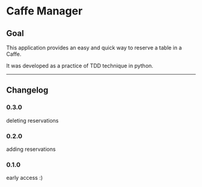 # Caffe Manager
## Goal
This application provides an easy and quick way to reserve a table in a Caffe.

It was developed as a practice of TDD technique in python. 

***
## Changelog
### 0.3.0
deleting reservations
### 0.2.0
adding reservations
### 0.1.0 
early access :)
